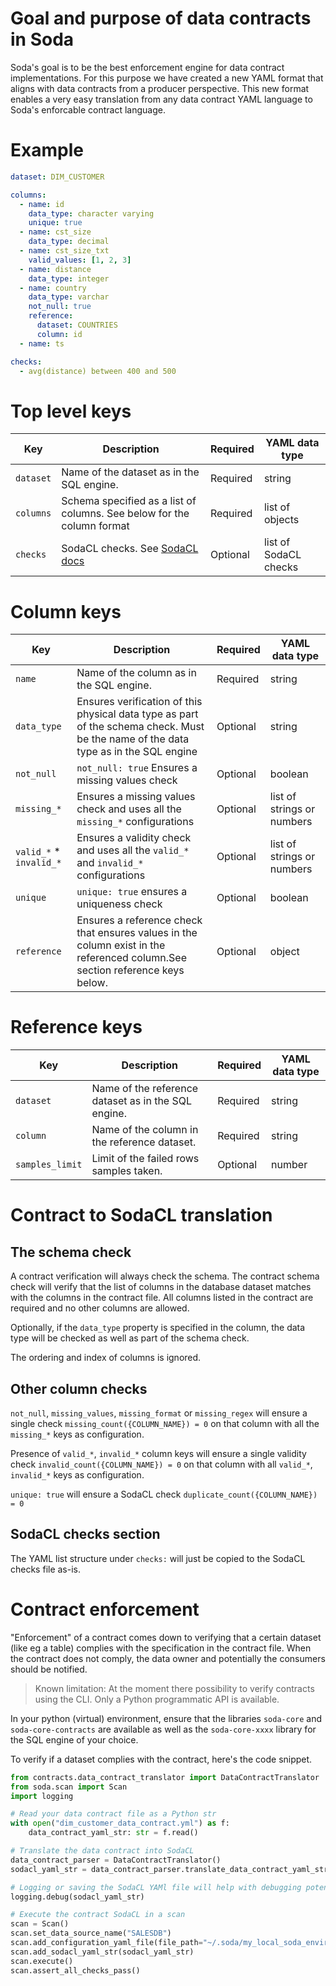 # Goal and purpose of data contracts in Soda

Soda's goal is to be the best enforcement engine for data contract implementations. For
this purpose we have created a new YAML format that aligns with data contracts from a producer
perspective.  This new format enables a very easy translation from any data contract
YAML language to Soda's enforcable contract language.

# Example

```yaml
dataset: DIM_CUSTOMER

columns:
  - name: id
    data_type: character varying
    unique: true
  - name: cst_size
    data_type: decimal
  - name: cst_size_txt
    valid_values: [1, 2, 3]
  - name: distance
    data_type: integer
  - name: country
    data_type: varchar
    not_null: true
    reference:
      dataset: COUNTRIES
      column: id
  - name: ts

checks:
  - avg(distance) between 400 and 500
```

# Top level keys

| Key | Description | Required | YAML data type |
| --- | ----------- | -------- | -------------- |
| `dataset` | Name of the dataset as in the SQL engine. | Required | string |
| `columns` | Schema specified as a list of columns.  See below for the column format | Required| list of objects |
| `checks` | SodaCL checks.  See [SodaCL docs](https://docs.soda.io/soda-cl/metrics-and-checks.html) | Optional | list of SodaCL checks |

# Column keys

| Key | Description | Required | YAML data type |
| --- | ----------- | -------- | -------------- |
| `name` | Name of the column as in the SQL engine. | Required | string |
| `data_type` | Ensures verification of this physical data type as part of the schema check. Must be the name of the data type as in the SQL engine | Optional | string |
| `not_null` | `not_null: true` Ensures a missing values check | Optional | boolean |
| `missing_*` | Ensures a missing values check and uses all the `missing_*` configurations | Optional | list of strings or numbers |
| `valid_*` * `invalid_*` | Ensures a validity check and uses all the `valid_*` and `invalid_*` configurations | Optional | list of strings or numbers |
| `unique` | `unique: true` ensures a uniqueness check | Optional | boolean |
| `reference` | Ensures a reference check that ensures values in the column exist in the referenced column.See section reference keys below. | Optional | object |

# Reference keys

| Key | Description | Required | YAML data type |
| --- | ----------- | -------- | -------------- |
| `dataset` | Name of the reference dataset as in the SQL engine. | Required | string |
| `column` | Name of the column in the reference dataset. | Required | string |
| `samples_limit` | Limit of the failed rows samples taken. | Optional | number |

# Contract to SodaCL translation

## The schema check

A contract verification will always check the schema.  The contract schema check will verify that the list of columns
in the database dataset matches with the columns in the contract file.  All columns listed in the contract
are required and no other columns are allowed.  

Optionally, if the `data_type` property is specified in the column, the data type will be checked as well as part of
the schema check.

The ordering and index of columns is ignored.

## Other column checks

`not_null`, `missing_values`, `missing_format` or `missing_regex` will ensure a single check
`missing_count({COLUMN_NAME}) = 0` on that column with all the `missing_*` keys as configuration.

Presence of `valid_*`, `invalid_*` column keys will ensure a single validity check `invalid_count({COLUMN_NAME}) = 0`
on that column with all `valid_*`, `invalid_*` keys as configuration.

`unique: true` will ensure a SodaCL check `duplicate_count({COLUMN_NAME}) = 0`

## SodaCL checks section

The YAML list structure under `checks:` will just be copied to the SodaCL checks file as-is.

# Contract enforcement

"Enforcement" of a contract comes down to verifying that a certain dataset (like eg a table) complies with the specification in
the contract file.  When the contract does not comply, the data owner and potentially the consumers should be notified.

> Known limitation: At the moment there possibility to verify contracts using the CLI. Only a 
> Python programmatic API is available. 

In your python (virtual) environment, ensure that the libraries `soda-core` and `soda-core-contracts` are available
as well as the `soda-core-xxxx` library for the SQL engine of your choice.

To verify if a dataset complies with the contract, here's the code snippet.

```python
from contracts.data_contract_translator import DataContractTranslator
from soda.scan import Scan
import logging

# Read your data contract file as a Python str
with open("dim_customer_data_contract.yml") as f:
    data_contract_yaml_str: str = f.read()

# Translate the data contract into SodaCL
data_contract_parser = DataContractTranslator()
sodacl_yaml_str = data_contract_parser.translate_data_contract_yaml_str(data_contract_yaml_str)

# Logging or saving the SodaCL YAMl file will help with debugging potential scan execution issues 
logging.debug(sodacl_yaml_str)

# Execute the contract SodaCL in a scan
scan = Scan()
scan.set_data_source_name("SALESDB")
scan.add_configuration_yaml_file(file_path="~/.soda/my_local_soda_environment.yml")
scan.add_sodacl_yaml_str(sodacl_yaml_str)
scan.execute()
scan.assert_all_checks_pass()
```
